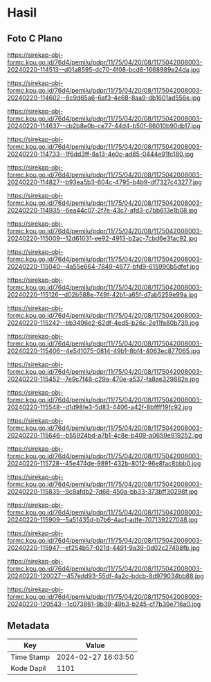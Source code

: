 # Hasil

## Foto C Plano

https://sirekap-obj-formc.kpu.go.id/76d4/pemilu/pdpr/11/75/04/20/08/1175042008003-20240220-114513--d01a8595-dc70-4f08-bcd8-1668989e24da.jpg

https://sirekap-obj-formc.kpu.go.id/76d4/pemilu/pdpr/11/75/04/20/08/1175042008003-20240220-114602--8c9d65a6-6af3-4e68-8aa9-db1601ad556e.jpg

https://sirekap-obj-formc.kpu.go.id/76d4/pemilu/pdpr/11/75/04/20/08/1175042008003-20240220-114637--cb2b8e0b-ce77-44d4-b50f-86010b90db17.jpg

https://sirekap-obj-formc.kpu.go.id/76d4/pemilu/pdpr/11/75/04/20/08/1175042008003-20240220-114733--1f6dd3ff-8a13-4e0c-ad85-0444e91fc180.jpg

https://sirekap-obj-formc.kpu.go.id/76d4/pemilu/pdpr/11/75/04/20/08/1175042008003-20240220-114827--b93ea5b3-604c-4795-b4b9-df7327c43277.jpg

https://sirekap-obj-formc.kpu.go.id/76d4/pemilu/pdpr/11/75/04/20/08/1175042008003-20240220-114935--6ea44c07-2f7e-43c7-afd3-c7bb613e1b08.jpg

https://sirekap-obj-formc.kpu.go.id/76d4/pemilu/pdpr/11/75/04/20/08/1175042008003-20240220-115009--12d61031-ee92-4913-b2ac-7cbd6e3fac92.jpg

https://sirekap-obj-formc.kpu.go.id/76d4/pemilu/pdpr/11/75/04/20/08/1175042008003-20240220-115040--4a55e664-7849-4677-bfd9-615990b5dfef.jpg

https://sirekap-obj-formc.kpu.go.id/76d4/pemilu/pdpr/11/75/04/20/08/1175042008003-20240220-115126--d02b588e-749f-42b1-a65f-d7ab5259e99a.jpg

https://sirekap-obj-formc.kpu.go.id/76d4/pemilu/pdpr/11/75/04/20/08/1175042008003-20240220-115242--bb3496e2-62df-4ed5-b26c-2e11fa80b739.jpg

https://sirekap-obj-formc.kpu.go.id/76d4/pemilu/pdpr/11/75/04/20/08/1175042008003-20240220-115406--4e541075-0814-49b1-8bf4-4063ec877065.jpg

https://sirekap-obj-formc.kpu.go.id/76d4/pemilu/pdpr/11/75/04/20/08/1175042008003-20240220-115452--7e9c7f48-c29a-470e-a537-fa8ae329882e.jpg

https://sirekap-obj-formc.kpu.go.id/76d4/pemilu/pdpr/11/75/04/20/08/1175042008003-20240220-115548--d1d98fe3-5d83-4406-a42f-8bffff19fc92.jpg

https://sirekap-obj-formc.kpu.go.id/76d4/pemilu/pdpr/11/75/04/20/08/1175042008003-20240220-115646--b55924bd-a7b1-4c8e-b409-a0659e919252.jpg

https://sirekap-obj-formc.kpu.go.id/76d4/pemilu/pdpr/11/75/04/20/08/1175042008003-20240220-115728--45e474de-9891-432b-8012-96e8fac8bbb0.jpg

https://sirekap-obj-formc.kpu.go.id/76d4/pemilu/pdpr/11/75/04/20/08/1175042008003-20240220-115835--9c8afdb2-7d68-450a-bb33-373bff30298f.jpg

https://sirekap-obj-formc.kpu.go.id/76d4/pemilu/pdpr/11/75/04/20/08/1175042008003-20240220-115909--5a51435d-b7b6-4acf-adfe-707139227048.jpg

https://sirekap-obj-formc.kpu.go.id/76d4/pemilu/pdpr/11/75/04/20/08/1175042008003-20240220-115947--ef254b57-021d-4491-9a39-0d02c27498fb.jpg

https://sirekap-obj-formc.kpu.go.id/76d4/pemilu/pdpr/11/75/04/20/08/1175042008003-20240220-120027--457edd93-55df-4a2c-bdcb-8d979034bb88.jpg

https://sirekap-obj-formc.kpu.go.id/76d4/pemilu/pdpr/11/75/04/20/08/1175042008003-20240220-120543--1c073861-9b39-49b3-b245-cf7b39e716a0.jpg


## Metadata

| Key        | Value               |
| ---------- | ------------------- |
| Time Stamp | 2024-02-27 16:03:50 |
| Kode Dapil | 1101                |



